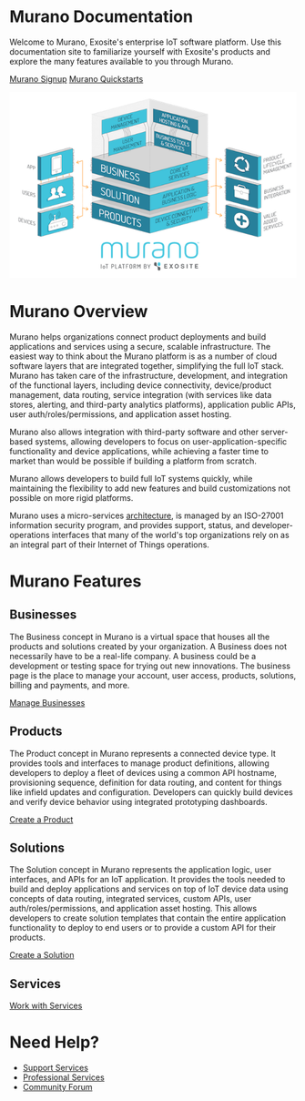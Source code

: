 # Murano Documentation

Welcome to Murano, Exosite's enterprise IoT software platform. Use this documentation site to familiarize yourself with Exosite's products and explore the many features available to you through Murano.

<a class="btn orange" href="https://exosite.com/business/signup">Murano Signup</a>
<a class="btn orange" href="/quickstart">Murano Quickstarts</a>

![murano overview image](/assets/platform_overview.png)

# Murano Overview

Murano helps organizations connect product deployments and build applications and services using a secure, scalable infrastructure. The easiest way to think about the Murano platform is as a number of cloud software layers that are integrated together, simplifying the full IoT stack. Murano has taken care of the infrastructure, development, and integration of the functional layers, including device connectivity, device/product management, data routing, service integration (with services like data stores, alerting, and third-party analytics platforms), application public APIs, user auth/roles/permissions, and application asset hosting. 

Murano also allows integration with third-party software and other server-based systems, allowing developers to focus on user-application-specific functionality and device applications, while achieving a faster time to market than would be possible if building a platform from scratch. 

Murano allows developers to build full IoT systems quickly, while maintaining the flexibility to add new features and build customizations not possible on more rigid platforms.

Murano uses a micro-services [architecture](/guides/murano-architecture/), is managed by an ISO-27001 information security program, and provides support, status, and developer-operations interfaces that many of the world's top organizations rely on as an integral part of their Internet of Things operations. 

# Murano Features

## Businesses

The Business concept in Murano is a virtual space that houses all the products and solutions created by your organization. A Business does not necessarily have to be a real-life company. A business could be a development or testing space for trying out new innovations. The business page is the place to manage your account, user access, products, solutions, billing and payments, and more.

[Manage Businesses](/guides/create-business/)

## Products

The Product concept in Murano represents a connected device type. It provides tools and interfaces to manage product definitions, allowing developers to deploy a fleet of devices using a common API hostname, provisioning sequence, definition for data routing, and content for things like infield updates and configuration. Developers can quickly build devices and verify device behavior using integrated prototyping dashboards.

[Create a Product](/guides/create-product/)

## Solutions

The Solution concept in Murano represents the application logic, user interfaces, and APIs for an IoT application. It provides the tools needed to build and deploy applications and services on top of IoT device data using concepts of data routing, integrated services, custom APIs, user auth/roles/permissions, and application asset hosting. This allows developers to create solution templates that contain the entire application functionality to deploy to end users or to provide a custom API for their products.

[Create a Solution](/guides/create-solution/)

## Services


[Work with Services](/services/)

# Need Help?

- [Support Services](https://support.exosite.com/hc/)
- [Professional Services](https://exosite.com/services/professional-services/)
- [Community Forum](https://community.exosite.com/)


